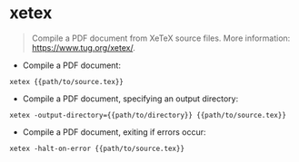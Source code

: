 # xetex

> Compile a PDF document from XeTeX source files.
> More information: <https://www.tug.org/xetex/>.

- Compile a PDF document:

`xetex {{path/to/source.tex}}`

- Compile a PDF document, specifying an output directory:

`xetex -output-directory={{path/to/directory}} {{path/to/source.tex}}`

- Compile a PDF document, exiting if errors occur:

`xetex -halt-on-error {{path/to/source.tex}}`
